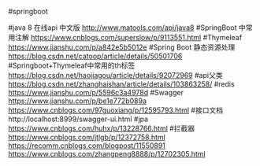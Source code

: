 #springboot 

#java 8 在线api 中文版
http://www.matools.com/api/java8
#SpringBoot 中常用注解
https://www.cnblogs.com/superslow/p/9113551.html
#Thymeleaf
https://www.jianshu.com/p/a842e5b5012e
#Spring Boot 静态资源处理
https://blog.csdn.net/catoop/article/details/50501706
#Springboot+Thymeleaf中常用的th标签
https://blog.csdn.net/haojiagou/article/details/92072969
#api父类
https://blog.csdn.net/zhanghaishan/article/details/103863258/
#redis
https://www.jianshu.com/p/5596c3a4978d
#Swagger
https://www.jianshu.com/p/be1e772b089a
https://www.cnblogs.com/97guoxiang/p/12595793.html
#接口文档
http://localhost:8999/swagger-ui.html
#jpa
https://www.cnblogs.com/huhx/p/13228766.html
#拦截器
https://www.cnblogs.com/jtlgb/p/12372758.html
https://recomm.cnblogs.com/blogpost/11550891
https://www.cnblogs.com/zhangpeng8888/p/12702305.html
